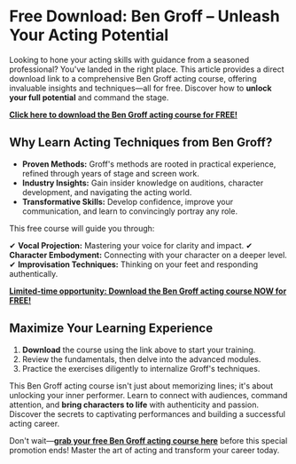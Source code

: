 # Free Download: Ben Groff – Unleash Your Acting Potential

Looking to hone your acting skills with guidance from a seasoned professional? You've landed in the right place. This article provides a direct download link to a comprehensive Ben Groff acting course, offering invaluable insights and techniques—all for free. Discover how to **unlock your full potential** and command the stage.

[**Click here to download the Ben Groff acting course for FREE!**](https://udemywork.com/ben-groff)

## Why Learn Acting Techniques from Ben Groff?

*   **Proven Methods:** Groff's methods are rooted in practical experience, refined through years of stage and screen work.
*   **Industry Insights:** Gain insider knowledge on auditions, character development, and navigating the acting world.
*   **Transformative Skills:** Develop confidence, improve your communication, and learn to convincingly portray any role.

This free course will guide you through:

✔ **Vocal Projection:** Mastering your voice for clarity and impact.
✔ **Character Embodyment:** Connecting with your character on a deeper level.
✔ **Improvisation Techniques:** Thinking on your feet and responding authentically.

[**Limited-time opportunity: Download the Ben Groff acting course NOW for FREE!**](https://udemywork.com/ben-groff)

## Maximize Your Learning Experience

1.  **Download** the course using the link above to start your training.
2.  Review the fundamentals, then delve into the advanced modules.
3.  Practice the exercises diligently to internalize Groff's techniques.

This Ben Groff acting course isn't just about memorizing lines; it's about unlocking your inner performer. Learn to connect with audiences, command attention, and **bring characters to life** with authenticity and passion. Discover the secrets to captivating performances and building a successful acting career.

Don't wait—**[grab your free Ben Groff acting course here](https://udemywork.com/ben-groff)** before this special promotion ends! Master the art of acting and transform your career today.
